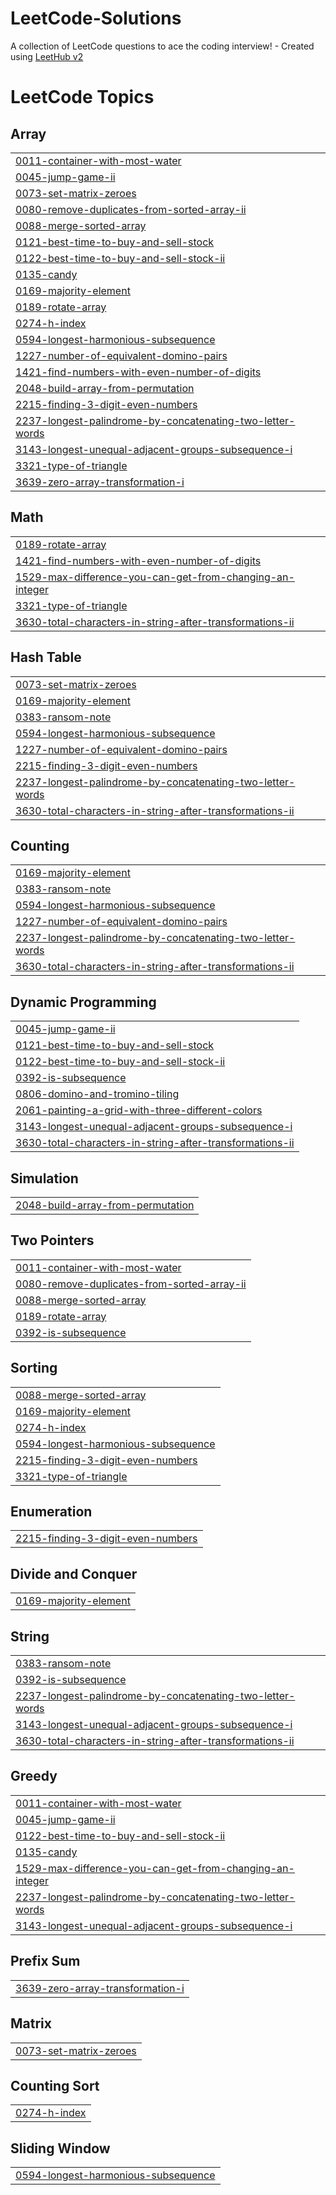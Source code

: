 # LeetCode-Solutions
A collection of LeetCode questions to ace the coding interview! - Created using [LeetHub v2](https://github.com/arunbhardwaj/LeetHub-2.0)

<!---LeetCode Topics Start-->
# LeetCode Topics
## Array
|  |
| ------- |
| [0011-container-with-most-water](https://github.com/MalkaYehudit/LeetCode-Solutions/tree/master/0011-container-with-most-water) |
| [0045-jump-game-ii](https://github.com/MalkaYehudit/LeetCode-Solutions/tree/master/0045-jump-game-ii) |
| [0073-set-matrix-zeroes](https://github.com/MalkaYehudit/LeetCode-Solutions/tree/master/0073-set-matrix-zeroes) |
| [0080-remove-duplicates-from-sorted-array-ii](https://github.com/MalkaYehudit/LeetCode-Solutions/tree/master/0080-remove-duplicates-from-sorted-array-ii) |
| [0088-merge-sorted-array](https://github.com/MalkaYehudit/LeetCode-Solutions/tree/master/0088-merge-sorted-array) |
| [0121-best-time-to-buy-and-sell-stock](https://github.com/MalkaYehudit/LeetCode-Solutions/tree/master/0121-best-time-to-buy-and-sell-stock) |
| [0122-best-time-to-buy-and-sell-stock-ii](https://github.com/MalkaYehudit/LeetCode-Solutions/tree/master/0122-best-time-to-buy-and-sell-stock-ii) |
| [0135-candy](https://github.com/MalkaYehudit/LeetCode-Solutions/tree/master/0135-candy) |
| [0169-majority-element](https://github.com/MalkaYehudit/LeetCode-Solutions/tree/master/0169-majority-element) |
| [0189-rotate-array](https://github.com/MalkaYehudit/LeetCode-Solutions/tree/master/0189-rotate-array) |
| [0274-h-index](https://github.com/MalkaYehudit/LeetCode-Solutions/tree/master/0274-h-index) |
| [0594-longest-harmonious-subsequence](https://github.com/MalkaYehudit/LeetCode-Solutions/tree/master/0594-longest-harmonious-subsequence) |
| [1227-number-of-equivalent-domino-pairs](https://github.com/MalkaYehudit/LeetCode-Solutions/tree/master/1227-number-of-equivalent-domino-pairs) |
| [1421-find-numbers-with-even-number-of-digits](https://github.com/MalkaYehudit/LeetCode-Solutions/tree/master/1421-find-numbers-with-even-number-of-digits) |
| [2048-build-array-from-permutation](https://github.com/MalkaYehudit/LeetCode-Solutions/tree/master/2048-build-array-from-permutation) |
| [2215-finding-3-digit-even-numbers](https://github.com/MalkaYehudit/LeetCode-Solutions/tree/master/2215-finding-3-digit-even-numbers) |
| [2237-longest-palindrome-by-concatenating-two-letter-words](https://github.com/MalkaYehudit/LeetCode-Solutions/tree/master/2237-longest-palindrome-by-concatenating-two-letter-words) |
| [3143-longest-unequal-adjacent-groups-subsequence-i](https://github.com/MalkaYehudit/LeetCode-Solutions/tree/master/3143-longest-unequal-adjacent-groups-subsequence-i) |
| [3321-type-of-triangle](https://github.com/MalkaYehudit/LeetCode-Solutions/tree/master/3321-type-of-triangle) |
| [3639-zero-array-transformation-i](https://github.com/MalkaYehudit/LeetCode-Solutions/tree/master/3639-zero-array-transformation-i) |
## Math
|  |
| ------- |
| [0189-rotate-array](https://github.com/MalkaYehudit/LeetCode-Solutions/tree/master/0189-rotate-array) |
| [1421-find-numbers-with-even-number-of-digits](https://github.com/MalkaYehudit/LeetCode-Solutions/tree/master/1421-find-numbers-with-even-number-of-digits) |
| [1529-max-difference-you-can-get-from-changing-an-integer](https://github.com/MalkaYehudit/LeetCode-Solutions/tree/master/1529-max-difference-you-can-get-from-changing-an-integer) |
| [3321-type-of-triangle](https://github.com/MalkaYehudit/LeetCode-Solutions/tree/master/3321-type-of-triangle) |
| [3630-total-characters-in-string-after-transformations-ii](https://github.com/MalkaYehudit/LeetCode-Solutions/tree/master/3630-total-characters-in-string-after-transformations-ii) |
## Hash Table
|  |
| ------- |
| [0073-set-matrix-zeroes](https://github.com/MalkaYehudit/LeetCode-Solutions/tree/master/0073-set-matrix-zeroes) |
| [0169-majority-element](https://github.com/MalkaYehudit/LeetCode-Solutions/tree/master/0169-majority-element) |
| [0383-ransom-note](https://github.com/MalkaYehudit/LeetCode-Solutions/tree/master/0383-ransom-note) |
| [0594-longest-harmonious-subsequence](https://github.com/MalkaYehudit/LeetCode-Solutions/tree/master/0594-longest-harmonious-subsequence) |
| [1227-number-of-equivalent-domino-pairs](https://github.com/MalkaYehudit/LeetCode-Solutions/tree/master/1227-number-of-equivalent-domino-pairs) |
| [2215-finding-3-digit-even-numbers](https://github.com/MalkaYehudit/LeetCode-Solutions/tree/master/2215-finding-3-digit-even-numbers) |
| [2237-longest-palindrome-by-concatenating-two-letter-words](https://github.com/MalkaYehudit/LeetCode-Solutions/tree/master/2237-longest-palindrome-by-concatenating-two-letter-words) |
| [3630-total-characters-in-string-after-transformations-ii](https://github.com/MalkaYehudit/LeetCode-Solutions/tree/master/3630-total-characters-in-string-after-transformations-ii) |
## Counting
|  |
| ------- |
| [0169-majority-element](https://github.com/MalkaYehudit/LeetCode-Solutions/tree/master/0169-majority-element) |
| [0383-ransom-note](https://github.com/MalkaYehudit/LeetCode-Solutions/tree/master/0383-ransom-note) |
| [0594-longest-harmonious-subsequence](https://github.com/MalkaYehudit/LeetCode-Solutions/tree/master/0594-longest-harmonious-subsequence) |
| [1227-number-of-equivalent-domino-pairs](https://github.com/MalkaYehudit/LeetCode-Solutions/tree/master/1227-number-of-equivalent-domino-pairs) |
| [2237-longest-palindrome-by-concatenating-two-letter-words](https://github.com/MalkaYehudit/LeetCode-Solutions/tree/master/2237-longest-palindrome-by-concatenating-two-letter-words) |
| [3630-total-characters-in-string-after-transformations-ii](https://github.com/MalkaYehudit/LeetCode-Solutions/tree/master/3630-total-characters-in-string-after-transformations-ii) |
## Dynamic Programming
|  |
| ------- |
| [0045-jump-game-ii](https://github.com/MalkaYehudit/LeetCode-Solutions/tree/master/0045-jump-game-ii) |
| [0121-best-time-to-buy-and-sell-stock](https://github.com/MalkaYehudit/LeetCode-Solutions/tree/master/0121-best-time-to-buy-and-sell-stock) |
| [0122-best-time-to-buy-and-sell-stock-ii](https://github.com/MalkaYehudit/LeetCode-Solutions/tree/master/0122-best-time-to-buy-and-sell-stock-ii) |
| [0392-is-subsequence](https://github.com/MalkaYehudit/LeetCode-Solutions/tree/master/0392-is-subsequence) |
| [0806-domino-and-tromino-tiling](https://github.com/MalkaYehudit/LeetCode-Solutions/tree/master/0806-domino-and-tromino-tiling) |
| [2061-painting-a-grid-with-three-different-colors](https://github.com/MalkaYehudit/LeetCode-Solutions/tree/master/2061-painting-a-grid-with-three-different-colors) |
| [3143-longest-unequal-adjacent-groups-subsequence-i](https://github.com/MalkaYehudit/LeetCode-Solutions/tree/master/3143-longest-unequal-adjacent-groups-subsequence-i) |
| [3630-total-characters-in-string-after-transformations-ii](https://github.com/MalkaYehudit/LeetCode-Solutions/tree/master/3630-total-characters-in-string-after-transformations-ii) |
## Simulation
|  |
| ------- |
| [2048-build-array-from-permutation](https://github.com/MalkaYehudit/LeetCode-Solutions/tree/master/2048-build-array-from-permutation) |
## Two Pointers
|  |
| ------- |
| [0011-container-with-most-water](https://github.com/MalkaYehudit/LeetCode-Solutions/tree/master/0011-container-with-most-water) |
| [0080-remove-duplicates-from-sorted-array-ii](https://github.com/MalkaYehudit/LeetCode-Solutions/tree/master/0080-remove-duplicates-from-sorted-array-ii) |
| [0088-merge-sorted-array](https://github.com/MalkaYehudit/LeetCode-Solutions/tree/master/0088-merge-sorted-array) |
| [0189-rotate-array](https://github.com/MalkaYehudit/LeetCode-Solutions/tree/master/0189-rotate-array) |
| [0392-is-subsequence](https://github.com/MalkaYehudit/LeetCode-Solutions/tree/master/0392-is-subsequence) |
## Sorting
|  |
| ------- |
| [0088-merge-sorted-array](https://github.com/MalkaYehudit/LeetCode-Solutions/tree/master/0088-merge-sorted-array) |
| [0169-majority-element](https://github.com/MalkaYehudit/LeetCode-Solutions/tree/master/0169-majority-element) |
| [0274-h-index](https://github.com/MalkaYehudit/LeetCode-Solutions/tree/master/0274-h-index) |
| [0594-longest-harmonious-subsequence](https://github.com/MalkaYehudit/LeetCode-Solutions/tree/master/0594-longest-harmonious-subsequence) |
| [2215-finding-3-digit-even-numbers](https://github.com/MalkaYehudit/LeetCode-Solutions/tree/master/2215-finding-3-digit-even-numbers) |
| [3321-type-of-triangle](https://github.com/MalkaYehudit/LeetCode-Solutions/tree/master/3321-type-of-triangle) |
## Enumeration
|  |
| ------- |
| [2215-finding-3-digit-even-numbers](https://github.com/MalkaYehudit/LeetCode-Solutions/tree/master/2215-finding-3-digit-even-numbers) |
## Divide and Conquer
|  |
| ------- |
| [0169-majority-element](https://github.com/MalkaYehudit/LeetCode-Solutions/tree/master/0169-majority-element) |
## String
|  |
| ------- |
| [0383-ransom-note](https://github.com/MalkaYehudit/LeetCode-Solutions/tree/master/0383-ransom-note) |
| [0392-is-subsequence](https://github.com/MalkaYehudit/LeetCode-Solutions/tree/master/0392-is-subsequence) |
| [2237-longest-palindrome-by-concatenating-two-letter-words](https://github.com/MalkaYehudit/LeetCode-Solutions/tree/master/2237-longest-palindrome-by-concatenating-two-letter-words) |
| [3143-longest-unequal-adjacent-groups-subsequence-i](https://github.com/MalkaYehudit/LeetCode-Solutions/tree/master/3143-longest-unequal-adjacent-groups-subsequence-i) |
| [3630-total-characters-in-string-after-transformations-ii](https://github.com/MalkaYehudit/LeetCode-Solutions/tree/master/3630-total-characters-in-string-after-transformations-ii) |
## Greedy
|  |
| ------- |
| [0011-container-with-most-water](https://github.com/MalkaYehudit/LeetCode-Solutions/tree/master/0011-container-with-most-water) |
| [0045-jump-game-ii](https://github.com/MalkaYehudit/LeetCode-Solutions/tree/master/0045-jump-game-ii) |
| [0122-best-time-to-buy-and-sell-stock-ii](https://github.com/MalkaYehudit/LeetCode-Solutions/tree/master/0122-best-time-to-buy-and-sell-stock-ii) |
| [0135-candy](https://github.com/MalkaYehudit/LeetCode-Solutions/tree/master/0135-candy) |
| [1529-max-difference-you-can-get-from-changing-an-integer](https://github.com/MalkaYehudit/LeetCode-Solutions/tree/master/1529-max-difference-you-can-get-from-changing-an-integer) |
| [2237-longest-palindrome-by-concatenating-two-letter-words](https://github.com/MalkaYehudit/LeetCode-Solutions/tree/master/2237-longest-palindrome-by-concatenating-two-letter-words) |
| [3143-longest-unequal-adjacent-groups-subsequence-i](https://github.com/MalkaYehudit/LeetCode-Solutions/tree/master/3143-longest-unequal-adjacent-groups-subsequence-i) |
## Prefix Sum
|  |
| ------- |
| [3639-zero-array-transformation-i](https://github.com/MalkaYehudit/LeetCode-Solutions/tree/master/3639-zero-array-transformation-i) |
## Matrix
|  |
| ------- |
| [0073-set-matrix-zeroes](https://github.com/MalkaYehudit/LeetCode-Solutions/tree/master/0073-set-matrix-zeroes) |
## Counting Sort
|  |
| ------- |
| [0274-h-index](https://github.com/MalkaYehudit/LeetCode-Solutions/tree/master/0274-h-index) |
## Sliding Window
|  |
| ------- |
| [0594-longest-harmonious-subsequence](https://github.com/MalkaYehudit/LeetCode-Solutions/tree/master/0594-longest-harmonious-subsequence) |
<!---LeetCode Topics End-->